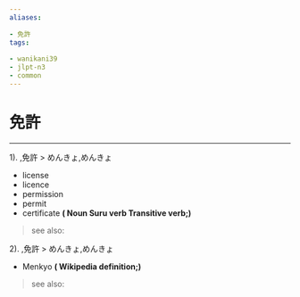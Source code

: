 ```yaml
---
aliases:
    
- 免許
tags:
    
- wanikani39
- jlpt-n3
- common
---
```


# 免許
---
1).
,免許 > めんきょ,めんきょ

- license
- licence
- permission
- permit
- certificate
**( Noun Suru verb Transitive verb;)**
> see also: 
            
2).
,免許 > めんきょ,めんきょ

- Menkyo
**( Wikipedia definition;)**
> see also: 
            